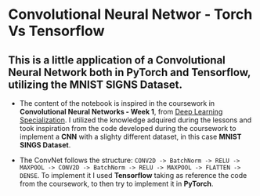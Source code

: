 # Convolutional Neural Networ - Torch Vs Tensorflow

This is a little application of a Convolutional Neural Network both in PyTorch and Tensorflow, utilizing the MNIST SIGNS Dataset.
---
* The content of the notebook is inspired in the coursework in **Convolutional Neural Networks - Week 1**, from [Deep Learning Specialization](https://www.coursera.org/specializations/deep-learning). I utilized the knowledge adquired during the lessons and took inspiration from the code developed during the coursework to implement a **CNN** with a slighty different dataset, in this case **MNIST SINGS Dataset**.

* The ConvNet follows the structure: `CONV2D -> BatchNorm -> RELU -> MAXPOOL -> CONV2D -> BatchNorm -> RELU -> MAXPOOL -> FLATTEN -> DENSE`. To implement it I used **Tensorflow** taking as reference the code from the coursework, to then try to implement it in **PyTorch**.
